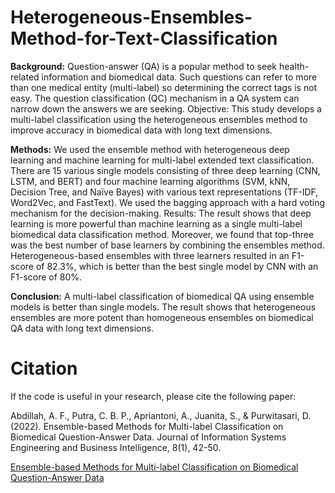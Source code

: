 # Heterogeneous-Ensembles-Method-for-Text-Classification

**Background:** Question-answer (QA) is a popular method to seek health-related information and biomedical data. Such questions can refer to more than one medical entity (multi-label) so determining the correct tags is not easy. The question classification (QC) mechanism in a QA system can narrow down the answers we are seeking. Objective: This study develops a multi-label classification using the heterogeneous ensembles method to improve accuracy in biomedical data with long text dimensions.

**Methods:** We used the ensemble method with heterogeneous deep learning and machine learning for multi-label extended text classification. There are 15 various single models consisting of three deep learning (CNN, LSTM, and BERT) and four machine learning algorithms (SVM, kNN, Decision Tree, and Naïve Bayes) with various text representations (TF-IDF, Word2Vec, and FastText). We used the bagging approach with a hard voting mechanism for the decision-making. Results: The result shows that deep learning is more powerful than machine learning as a single multi-label biomedical data classification method. Moreover, we found that top-three was the best number of base learners by combining the ensembles method. Heterogeneous-based ensembles with three learners resulted in an F1-score of 82.3%, which is better than the best single model by CNN with an F1-score of 80%.

**Conclusion:** A multi-label classification of biomedical QA using ensemble models is better than single models. The result shows that heterogeneous ensembles are more potent than homogeneous ensembles on biomedical QA data with long text dimensions.


# Citation
If the code is useful in your research, please cite the following paper:

Abdillah, A. F., Putra, C. B. P., Apriantoni, A., Juanita, S., & Purwitasari, D. (2022). Ensemble-based Methods for Multi-label Classification on Biomedical Question-Answer Data. Journal of Information Systems Engineering and Business Intelligence, 8(1), 42-50.

[Ensemble-based Methods for Multi-label Classification on Biomedical Question-Answer Data](https://doi.org/10.21609/jiki.v14i1.959)

